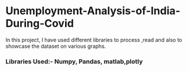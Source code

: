 # Unemployment-Analysis-of-India-During-Covid
In this project, I have used different libraries to process ,read and also to showcase the dataset on various graphs.
### Libraries Used:- Numpy, Pandas, matlab,plotly
